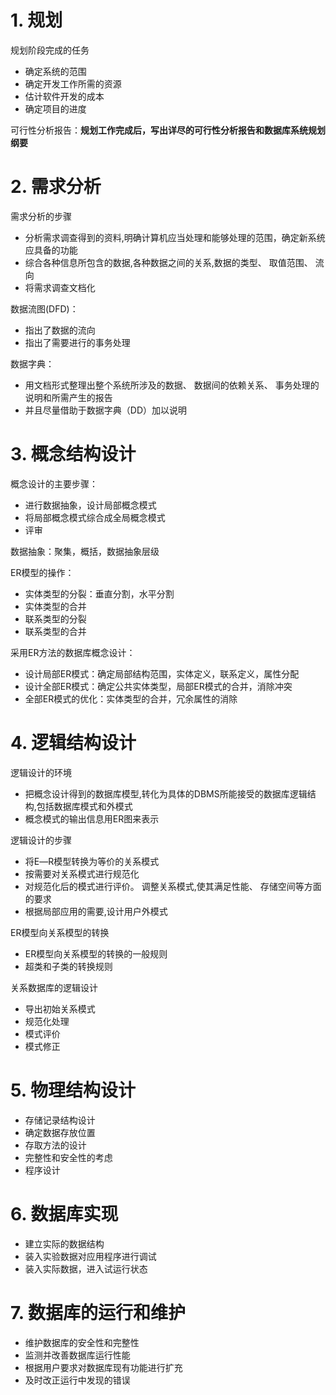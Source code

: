 # 1. 规划

规划阶段完成的任务

- 确定系统的范围
- 确定开发工作所需的资源
- 估计软件开发的成本
- 确定项目的进度

可行性分析报告：**规划工作完成后，写出详尽的可行性分析报告和数据库系统规划纲要**

# 2. 需求分析

需求分析的步骤

- 分析需求调查得到的资料,明确计算机应当处理和能够处理的范围，确定新系统应具备的功能
- 综合各种信息所包含的数据,各种数据之间的关系,数据的类型、 取值范围、 流向
- 将需求调查文档化

数据流图(DFD)：

- 指出了数据的流向
- 指出了需要进行的事务处理

数据字典：
- 用文档形式整理出整个系统所涉及的数据、 数据间的依赖关系、 事务处理的说明和所需产生的报告
- 并且尽量借助于数据字典（DD）加以说明

# 3. 概念结构设计

概念设计的主要步骤：

- 进行数据抽象，设计局部概念模式
- 将局部概念模式综合成全局概念模式
- 评审

数据抽象：聚集，概括，数据抽象层级

ER模型的操作：

- 实体类型的分裂：垂直分割，水平分割
- 实体类型的合并
- 联系类型的分裂
- 联系类型的合并

采用ER方法的数据库概念设计：

- 设计局部ER模式：确定局部结构范围，实体定义，联系定义，属性分配
- 设计全部ER模式：确定公共实体类型，局部ER模式的合并，消除冲突
- 全部ER模式的优化：实体类型的合并，冗余属性的消除

# 4. 逻辑结构设计

逻辑设计的环境

- 把概念设计得到的数据库模型,转化为具体的DBMS所能接受的数据库逻辑结构,包括数据库模式和外模式
- 概念模式的输出信息用ER图来表示

逻辑设计的步骤

- 将E―R模型转换为等价的关系模式
- 按需要对关系模式进行规范化
- 对规范化后的模式进行评价。 调整关系模式,使其满足性能、 存储空间等方面的要求
- 根据局部应用的需要,设计用户外模式

ER模型向关系模型的转换
- ER模型向关系模型的转换的一般规则
- 超类和子类的转换规则


关系数据库的逻辑设计

- 导出初始关系模式
- 规范化处理
- 模式评价
- 模式修正


# 5. 物理结构设计
- 存储记录结构设计
- 确定数据存放位置
- 存取方法的设计
- 完整性和安全性的考虑
- 程序设计


# 6. 数据库实现
- 建立实际的数据结构
- 装入实验数据对应用程序进行调试
- 装入实际数据，进入试运行状态


# 7. 数据库的运行和维护

- 维护数据库的安全性和完整性
- 监测并改善数据库运行性能
- 根据用户要求对数据库现有功能进行扩充
- 及时改正运行中发现的错误
